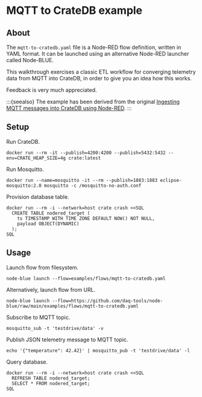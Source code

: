 # MQTT to CrateDB example


## About

The `mqtt-to-cratedb.yaml` file is a Node-RED flow definition, written in YAML format.
It can be launched using an alternative Node-RED launcher called Node-BLUE.

This walkthrough exercises a classic ETL workflow for converging telemetry data from
MQTT into CrateDB, in order to give you an idea how this works.

Feedback is very much appreciated.

:::{seealso}
The example has been derived from the original [Ingesting MQTT messages into CrateDB
using Node-RED].
:::


## Setup

Run CrateDB.
```shell
docker run --rm -it --publish=4200:4200 --publish=5432:5432 --env=CRATE_HEAP_SIZE=4g crate:latest
```

Run Mosquitto.
```shell
docker run --name=mosquitto -it --rm --publish=1883:1883 eclipse-mosquitto:2.0 mosquitto -c /mosquitto-no-auth.conf
```

Provision database table.
```shell
docker run --rm -i --network=host crate crash <<SQL
  CREATE TABLE nodered_target (
    ts TIMESTAMP WITH TIME ZONE DEFAULT NOW() NOT NULL,
    payload OBJECT(DYNAMIC)
  );
SQL
```


## Usage

Launch flow from filesystem.
```shell
node-blue launch --flow=examples/flows/mqtt-to-cratedb.yaml
```

Alternatively, launch flow from URL.
```shell
node-blue launch --flow=https://github.com/daq-tools/node-blue/raw/main/examples/flows/mqtt-to-cratedb.yaml
```

Subscribe to MQTT topic.
```shell
mosquitto_sub -t 'testdrive/data' -v
```

Publish JSON telemetry message to MQTT topic.
```shell
echo '{"temperature": 42.42}' | mosquitto_pub -t 'testdrive/data' -l
```

Query database.
```shell
docker run --rm -i --network=host crate crash <<SQL
  REFRESH TABLE nodered_target;
  SELECT * FROM nodered_target;
SQL
```


[Ingesting MQTT messages into CrateDB using Node-RED]: https://community.crate.io/t/ingesting-mqtt-messages-into-cratedb-using-node-red/803
